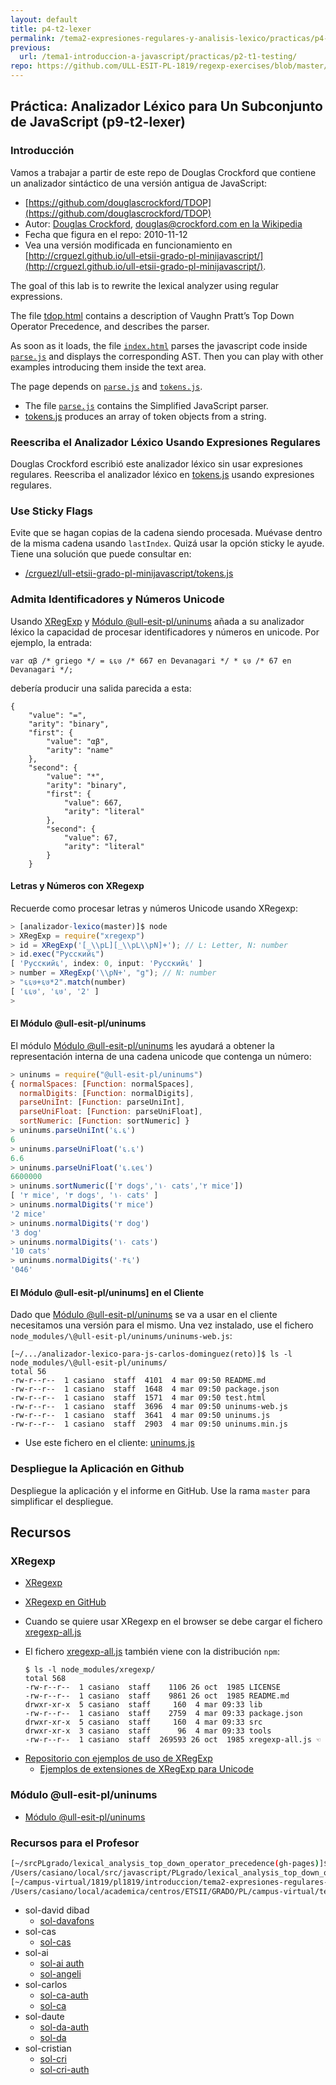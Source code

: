 ```yaml
---
layout: default
title: p4-t2-lexer
permalink: /tema2-expresiones-regulares-y-analisis-lexico/practicas/p4-t2-lexer
previous: 
  url: /tema1-introduccion-a-javascript/practicas/p2-t1-testing/
repo: https://github.com/ULL-ESIT-PL-1819/regexp-exercises/blob/master/
---
```



## Práctica: Analizador Léxico para Un Subconjunto de JavaScript (p9-t2-lexer)


### Introducción

Vamos a trabajar a partir de este repo de Douglas Crockford que contiene un analizador sintáctico de una versión antigua de JavaScript:

-  [https://github.com/douglascrockford/TDOP](https://github.com/douglascrockford/TDOP)
-  Autor: [Douglas Crockford](http://www.crockford.com/), [douglas@crockford.com en la Wikipedia](https://en.wikipedia.org/wiki/Douglas_Crockford)
-  Fecha que figura en el repo: 2010-11-12
-  Vea una versión modificada en funcionamiento en [http://crguezl.github.io/ull-etsii-grado-pl-minijavascript/](http://crguezl.github.io/ull-etsii-grado-pl-minijavascript/). 
  

The goal of this lab is to rewrite the lexical analyzer using regular expressions.


The file [tdop.html](http://crguezl.github.io/ull-etsii-grado-pl-minijavascript/tdop.html) contains a description of Vaughn Pratt’s Top Down Operator
Precedence, and describes the parser.


As soon as it loads, the file [`index.html`](https://github.com/douglascrockford/TDOP/blob/master/index.html) parses the javascript code inside [`parse.js`](https://github.com/douglascrockford/TDOP/blob/master/parse.js) and displays the corresponding AST.
Then you can play with other examples introducing them inside the text area.

The page depends on [`parse.js`](https://github.com/douglascrockford/TDOP/blob/master/parse.js) and [`tokens.js`](https://github.com/douglascrockford/TDOP/blob/master/tokens.js).
-   The file [`parse.js`](https://github.com/douglascrockford/TDOP/blob/master/parse.js) contains the Simplified JavaScript parser.
-   [tokens.js](https://github.com/douglascrockford/TDOP/blob/master/tokens.js) produces an array of token objects from a string. 


### Reescriba el Analizador Léxico Usando Expresiones Regulares

Douglas Crockford escribió este analizador léxico sin usar expresiones
regulares. Reescriba el analizador léxico en [tokens.js](https://github.com/douglascrockford/TDOP/blob/master/tokens.js) usando expresiones regulares.

### Use Sticky Flags

Evite que se hagan copias de la cadena siendo procesada. Muévase
dentro de la misma cadena usando `lastIndex`. Quizá usar la opción sticky le ayude.
Tiene una solución que puede consultar en: 

- [/crguezl/ull-etsii-grado-pl-minijavascript/tokens.js](https://github.com/crguezl/ull-etsii-grado-pl-minijavascript/blob/gh-pages/tokens.js)

### Admita Identificadores y Números Unicode

Usando [XRegExp](http://xregexp.com/) y [Módulo @ull-esit-pl/uninums](https://www.npmjs.com/package/@ull-esit-pl/uninums) añada a su analizador léxico la capacidad de procesar identificadores y números en unicode.
Por ejemplo, la entrada:

```
var αβ /* griego */ = ६६७ /* 667 en Devanagari */ * ६७ /* 67 en Devanagari */;
```

debería producir una salida parecida a esta:

```
{
    "value": "=",
    "arity": "binary",
    "first": {
        "value": "αβ",
        "arity": "name"
    },
    "second": {
        "value": "*",
        "arity": "binary",
        "first": {
            "value": 667,
            "arity": "literal"
        },
        "second": {
            "value": 67,
            "arity": "literal"
        }
    }
```

#### Letras y Números con XRegexp

Recuerde como procesar letras y números Unicode usando XRegexp:

  ```js
  > [analizador-lexico(master)]$ node
  > XRegExp = require("xregexp")
  > id = XRegExp('[_\\pL][_\\pL\\pN]+'); // L: Letter, N: number
  > id.exec("Русский६")
  [ 'Русский६', index: 0, input: 'Русский६' ]
  > number = XRegExp('\\pN+', "g"); // N: number
  > "६६७+६७*2".match(number)
  [ '६६७', '६७', '2' ]
  > 
  ```

#### El Módulo @ull-esit-pl/uninums

El módulo [Módulo @ull-esit-pl/uninums](https://www.npmjs.com/package/@ull-esit-pl/uninums) les ayudará a obtener la representación interna de una cadena unicode que contenga un número:

```js
> uninums = require("@ull-esit-pl/uninums")
{ normalSpaces: [Function: normalSpaces],
  normalDigits: [Function: normalDigits],
  parseUniInt: [Function: parseUniInt],
  parseUniFloat: [Function: parseUniFloat],
  sortNumeric: [Function: sortNumeric] }
> uninums.parseUniInt('६.६')
6
> uninums.parseUniFloat('६.६')
6.6
> uninums.parseUniFloat('६.६e६')
6600000
> uninums.sortNumeric(['٣ dogs','١٠ cats','٢ mice']) 
[ '٢ mice', '٣ dogs', '١٠ cats' ]
> uninums.normalDigits('٢ mice')
'2 mice'
> uninums.normalDigits('٣ dog')
'3 dog'
> uninums.normalDigits('١٠ cats')
'10 cats'
> uninums.normalDigits('٠۴६')
'046'
```

#### El Módulo @ull-esit-pl/uninums] en el Cliente

Dado que [Módulo @ull-esit-pl/uninums](https://www.npmjs.com/package/@ull-esit-pl/uninums) se va a usar en el cliente necesitamos una versión para el mismo. Una vez instalado, use el fichero `node_modules/\@ull-esit-pl/uninums/uninums-web.js`:

```
[~/.../analizador-lexico-para-js-carlos-dominguez(reto)]$ ls -l node_modules/\@ull-esit-pl/uninums/
total 56
-rw-r--r--  1 casiano  staff  4101  4 mar 09:50 README.md
-rw-r--r--  1 casiano  staff  1648  4 mar 09:50 package.json
-rw-r--r--  1 casiano  staff  1571  4 mar 09:50 test.html
-rw-r--r--  1 casiano  staff  3696  4 mar 09:50 uninums-web.js
-rw-r--r--  1 casiano  staff  3641  4 mar 09:50 uninums.js
-rw-r--r--  1 casiano  staff  2903  4 mar 09:50 uninums.min.js
```

* Use este fichero en el cliente: [uninums.js](uninums.js)

### Despliegue la Aplicación en Github

Despliegue la aplicación y el informe en GitHub. Use la rama `master`
para simplificar el despliegue.

## Recursos

### XRegexp

* [XRegexp](http://xregexp.com/) 
- [XRegexp en GitHub](https://github.com/slevithan/xregexp)
- Cuando se quiere usar XRegexp en el browser se debe cargar el fichero [xregexp-all.js](https://unpkg.com/xregexp/xregexp-all.js)
- El fichero [xregexp-all.js](https://unpkg.com/xregexp/xregexp-all.js) también viene con la distribución `npm`:

  ```
  $ ls -l node_modules/xregexp/
  total 568
  -rw-r--r--  1 casiano  staff    1106 26 oct  1985 LICENSE
  -rw-r--r--  1 casiano  staff    9861 26 oct  1985 README.md
  drwxr-xr-x  5 casiano  staff     160  4 mar 09:33 lib
  -rw-r--r--  1 casiano  staff    2759  4 mar 09:33 package.json
  drwxr-xr-x  5 casiano  staff     160  4 mar 09:33 src
  drwxr-xr-x  3 casiano  staff      96  4 mar 09:33 tools
  -rw-r--r--  1 casiano  staff  269593 26 oct  1985 xregexp-all.js ☜
  ```

* [Repositorio con ejemplos de uso de XRegExp](https://github.com/ULL-ESIT-GRADOII-PL/xregexp-example) 
  * [Ejemplos de extensiones de XRegExp para Unicode](https://github.com/ULL-ESIT-GRADOII-PL/xregexp-example/blob/gh-pages/unicode.js)




### Módulo @ull-esit-pl/uninums

* [Módulo @ull-esit-pl/uninums](https://www.npmjs.com/package/@ull-esit-pl/uninums)

### Recursos para el Profesor

```bash
[~/srcPLgrado/lexical_analysis_top_down_operator_precedence(gh-pages)]$ pwd -P
/Users/casiano/local/src/javascript/PLgrado/lexical_analysis_top_down_operator_precedence
[~/campus-virtual/1819/pl1819/introduccion/tema2-expresiones-regulares-y-analisis-lexico/practicas/p4-t2-lexer/pl1718-solutions(master)]$ pwd -P
/Users/casiano/local/academica/centros/ETSII/GRADO/PL/campus-virtual/tema2-regexp-y-lexico/practica-analisis-lexico-tdop/solutions

```
* sol-david dibad
  * [sol-davafons](https://github.com/ULL-ESIT-PL-1819/p4-t2-lexer-Dibad)
* sol-cas
  * [sol-cas](https://github.com/ULL-ESIT-PL-1819/analizador-lexico-para-js)
* sol-ai
  * [sol-ai auth](https://github.com/ULL-ESIT-PL-1718/authentication-angeligareta)
  * [sol-angeli](https://github.com/ULL-ESIT-PL-1718/analizador-lexico-para-js-angeligareta)
* sol-carlos
  * [sol-ca-auth](https://github.com/ULL-ESIT-PL-1718/alu0100966589-AuthModule)
  * [sol-ca](https://github.com/ULL-ESIT-PL-1718/analizador-lexico-para-js-alu0100966589)
* sol-daute
  * [sol-da-auth](https://github.com/ULL-ESIT-PL-1718/auth-alu0100973914)
  * [sol-da](https://github.com/ULL-ESIT-PL-1718/analizador-lexico-para-js-alu0100973914)
* sol-cristian
  * [sol-cri](https://github.com/ULL-ESIT-PL-1718/analizador-lexico-para-js-alu0100945850)
  * [sol-cri-auth](https://github.com/ULL-ESIT-PL-1718/auth-alu0100945850)




